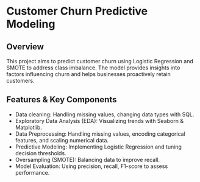 # Customer Churn Predictive Modeling
## Overview
This project aims to predict customer churn using Logistic Regression and SMOTE to address class imbalance. The model provides insights into factors influencing churn and helps businesses proactively retain customers.    
## Features & Key Components
* Data cleaning: Handling missing values, changing data types with SQL.
* Exploratory Data Analysis (EDA): Visualizing trends with Seaborn & Matplotlib.  
* Data Preprocessing: Handling missing values, encoding categorical features, and scaling numerical data.      
* Predictive Modeling: Implementing Logistic Regression and tuning decision thresholds.    
* Oversampling (SMOTE): Balancing data to improve recall.
* Model Evaluation: Using precision, recall, F1-score to assess performance.

